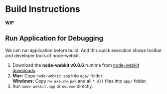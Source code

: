 # Build Instructions

**WIP**

## Run Application for Debugging

We can run application before build.
And this quick execution shows toolbar and developer tools of node-webkit.

1. Download the **node-webkit v0.8.6** runtime from [node-webkit downloads](https://github.com/rogerwang/node-webkit#downloads).
2. **Mac:** Copy `node-webkit.app` into `app/` folder.  
   **Windows:** Copy `nw.exe`, `nw.pak` and all `*.dll` files into `app/` folder.
3. Run `node-webkit.app` or `nw.exe` directly.
